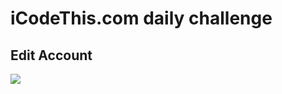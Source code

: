 # iCodeThis.com daily challenge
## Edit Account

<img src="https://shismqklzntzxworibfn.supabase.co/storage/v1/object/public/previews/a38473d4-a5fa-462c-b1cc-9ecfc8734f4c.png">
